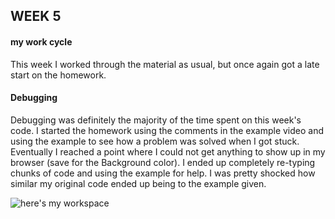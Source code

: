 ## WEEK 5
#### my work cycle

This week I worked through the material as usual, but once again got a late start on the homework.

#### Debugging

Debugging was definitely the majority of the time spent on this week's code. I started the homework using the comments in the example video and using the example to see how a problem was solved when I got stuck. Eventually I reached a point where I could not get anything to show up in my browser (save for the Background color). I ended up completely re-typing chunks of code and using the example for help. I was pretty shocked how similar my original code ended up being to the example given.

 ![here's my workspace](images/Capture.JPG) 
